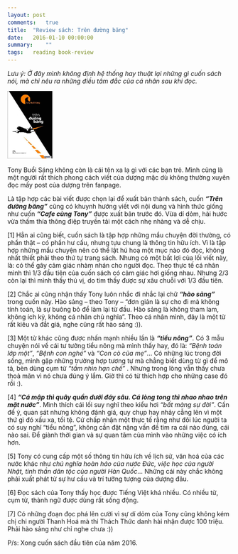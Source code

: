 ```yaml
---
layout: post
comments:   true
title:  "Review sách: Trên đường băng"
date:   2016-01-10 00:00:00
summary:    ""
tags:	reading book-review
---
```



*Lưu ý: Ở đây mình không định hệ thống hay thuật lại những gì cuốn sách nói, mà chỉ nêu ra những điều tâm đắc của cá nhân sau khi đọc.*

<img class="content-img-left" src="/assets/misc/tren_duong_bang.jpg" width="20%;">

Tony Buổi Sáng không còn là cái tên xa lạ gì với các bạn trẻ. Mình cũng là một người rất thích phong cách viết của dượng mặc dù không thường xuyên đọc mấy post của dượng trên fanpage.

Là tập hợp các bài viết được chọn lại để xuất bản thành sách, cuốn ***“Trên đường băng”*** cũng có khuynh hướng viết với nội dung và hình thức giống như cuốn ***“Cafe cùng Tony”*** được xuất bản trước đó. Vừa dí dỏm, hài hước vừa thấm thía thông điệp truyền tải một cách nhẹ nhàng và dễ chịu.

[1] Hẳn ai cũng biết, cuốn sách là tập hợp những mẩu chuyện đời thường, có phần thật – có phần hư cấu, nhưng tựu chung là thông tin hữu ích. Vì là tập hợp những mẩu chuyện nên có thể lật hú hoạ một mục nào đó đọc, không nhất thiết phải theo thứ tự trang sách. Nhưng có một bất lợi của lối viết này, là: có thể gây cảm giác nhàm nhán cho người đọc. Theo thực tế cá nhân mình thì 1/3 đầu tiên của cuốn sách có cảm giác hơi giống nhau. Nhưng 2/3 còn lại thì mình thấy thú vị, do tìm thấy được sự xâu chuỗi với 1/3 đầu tiên.

[2] Chắc ai cũng nhận thấy Tony luôn nhắc đi nhắc lại chữ ***“hào sảng”*** trong cuốn này. Hào sảng – theo Tony – “đơn giản là sự cho đi mà không tính toán, là sự buông bỏ để làm lại từ đầu. Hào sảng là không tham lam, không ích kỷ, không cá nhân chủ nghĩa”. Theo cá nhân mình, đây là một từ rất kiêu và đắt giá, nghe cũng rất hào sảng :)).

[3] Một từ khác cũng được nhấn mạnh nhiều lần là ***“tiểu nông”***. Có 3 mẫu chuyện nói về cái tư tưởng tiểu nông mà mình thấy hay, đó là: *“Bệnh toán lớp một”*, *“Bệnh con nghé”* và *“Con cò của mẹ”*... Có những lúc trong đời sống, mình gặp những trường hợp tương tự mà chẳng biết dùng từ gì để mô tả, bèn dùng cụm từ *“tầm nhìn hạn chế”* . Nhưng trong lòng vẫn thấy chưa thoả mãn vì nó chưa đúng ý lắm. Giờ thì có từ thích hợp cho những case đó rồi :).

[4] ***“Cá mập thì quây quần dưới đáy sâu. Cá lòng tong thì nhao nhao trên mặt nước”***. Mình thích cái lối suy nghĩ theo kiểu hơi *“bất màng sự đời”*. Cần để ý, quan sát nhưng không đánh giá, quy chụp hay nhảy cẫng lên vì một thứ gì đó xấu xa, tồi tệ. Cứ chấp nhận một thực tế rằng như đôi lúc người ta có suy nghĩ “tiểu nông”, không cần đặt nặng vấn đề tìm ra cái nào đúng, cái nào sai. Để giành thời gian và sự quan tâm của mình vào những việc có ích hơn.

[5] Tony có cung cấp một số thông tin hữu ích về lịch sử, văn hoá của các nước khác như *chủ nghĩa hoàn hảo của nước Đức, việc học của người Nhật, tinh thần dân tộc của người Hàn Quốc*... Những cái này chắc không phải xuất phát từ sự hư cấu và trí tưởng tượng của dượng đâu.

[6] Đọc sách của Tony thấy học được Tiếng Việt khá nhiều. Có nhiều từ, cụm từ, thành ngữ được dùng rất sống động.

[7] Có những đoạn đọc phá lên cười vì sự dí dỏm của Tony cũng không kém chị chi người Thanh Hoá mà thi Thách Thức danh hài nhận được 100 triệu. Phải hào sảng như chỉ nghe chưa :))

P/s: Xong cuốn sách đầu tiên của năm 2016.